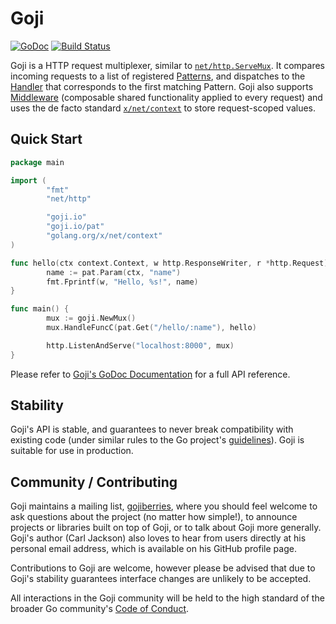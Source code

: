 Goji
====

[![GoDoc](https://godoc.org/goji.io?status.svg)](https://godoc.org/goji.io) [![Build Status](https://travis-ci.org/goji/goji.svg?branch=master)](https://travis-ci.org/goji/goji)

Goji is a HTTP request multiplexer, similar to [`net/http.ServeMux`][servemux].
It compares incoming requests to a list of registered [Patterns][pattern], and
dispatches to the [Handler][handler] that corresponds to the first matching
Pattern. Goji also supports [Middleware][middleware] (composable shared
functionality applied to every request) and uses the de facto standard
[`x/net/context`][context] to store request-scoped values.

[servemux]: https://golang.org/pkg/net/http/#ServeMux
[pattern]: https://godoc.org/goji.io#Pattern
[handler]: https://godoc.org/goji.io#Handler
[middleware]: https://godoc.org/goji.io#Mux.Use
[context]: https://godoc.org/golang.org/x/net/context


Quick Start
-----------

```go
package main

import (
        "fmt"
        "net/http"

        "goji.io"
        "goji.io/pat"
        "golang.org/x/net/context"
)

func hello(ctx context.Context, w http.ResponseWriter, r *http.Request) {
        name := pat.Param(ctx, "name")
        fmt.Fprintf(w, "Hello, %s!", name)
}

func main() {
        mux := goji.NewMux()
        mux.HandleFuncC(pat.Get("/hello/:name"), hello)

        http.ListenAndServe("localhost:8000", mux)
}
```

Please refer to [Goji's GoDoc Documentation][godoc] for a full API reference.

[godoc]: https://godoc.org/goji.io


Stability
---------

Goji's API is stable, and guarantees to never break compatibility with existing
code (under similar rules to the Go project's [guidelines][compat]). Goji is
suitable for use in production.

[compat]: https://golang.org/doc/go1compat


Community / Contributing
------------------------

Goji maintains a mailing list, [gojiberries][berries], where you should feel
welcome to ask questions about the project (no matter how simple!), to announce
projects or libraries built on top of Goji, or to talk about Goji more
generally. Goji's author (Carl Jackson) also loves to hear from users directly
at his personal email address, which is available on his GitHub profile page.

Contributions to Goji are welcome, however please be advised that due to Goji's
stability guarantees interface changes are unlikely to be accepted.

All interactions in the Goji community will be held to the high standard of the
broader Go community's [Code of Conduct][conduct].

[berries]: https://groups.google.com/forum/#!forum/gojiberries
[conduct]: https://golang.org/conduct
